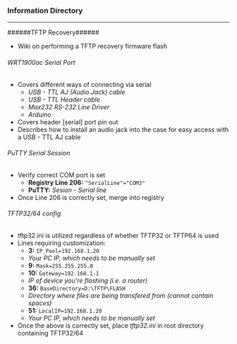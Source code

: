 ### Information Directory ###
---
######TFTP Recovery######
- Wiki on performing a TFTP recovery firmware flash

###### WRT1900ac Serial Port ######
- Covers different ways of connecting via serial
  - _USB - TTL AJ (Audio Jack) cable_
  - _USB - TTL Header cable_
  - _Max232 RS-232 Line Driver_
  - _Arduino_
- Covers header [serial] port pin out
- Describes how to install an audio jack into the case for easy access with a USB - TTL AJ cable

###### PuTTY Serial Session ######
- Verify correct COM port is set
  - __Registry Line 206:__ `"SerialLine"="COM3"`
  - __PuTTY:__ _Sesion - Serial line_
- Once Line 206 is correctly set, merge into registry

###### TFTP32/64 config ######
- tftp32.ini is utilized regardless of whether TFTP32 or TFTP64 is used
- Lines requiring customization:
  -  __3:__ `IP_Pool=192.168.1.20`
    - _Your PC IP, which needs to be manually set_
  -  __9:__ `Mask=255.255.255.0`
  -  __10:__ `Gateway=192.168.1.1`
    - _IP of device you're flashing (i.e. a router)_
  -  __36:__ `BaseDirectory=D:\TFTP\FLASH`
    - _Directory where files are being transfered from (cannot contain spaces)_
  -  __51:__ `LocalIP=192.168.1.20`
    - _Your PC IP, which needs to be manually set_
- Once the above is correctly set, place _tftp32.ini_ in root directory containing TFTP32/64
 

